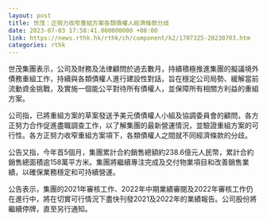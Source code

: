 ```yaml
---
layout: post
title: 世茂：正努力收窄重組方案各類債權人經濟條款分歧
date: 2023-07-03 17:58:41.000000000 +08:00
link: https://news.rthk.hk/rthk/ch/component/k2/1707325-20230703.htm
categories: rthk
---
```


世茂集團表示，公司及財務及法律顧問於過去數月，持續積極推進集團的擬議境外債務重組工作，持續與各類債權人進行建設性對話，旨在穩定公司局勢、緩解當前流動資金挑戰，及實施一個能公平對待所有債權人，並保障所有相關方利益的重組方案。

公司指，已將重組方案的草案發送予美元債債權人小組及協調委員會的顧問，各方正努力合作促進盡職調查工作，以了解集團的最新營運情況，並驗證重組方案的可行性。各方正努力收窄重組方案項下，各類債權人之間就不同經濟條款的分歧。

公告又指，今年首5個月，集團累計合約銷售總額約238.6億元人民幣，累計合約銷售總面積逾158萬平方米。集團將繼續專注完成及交付物業項目和改善銷售業績，以確保業務穩定和可持續營運。

公告表示，集團的2021年審核工作、2022年中期業績審閱及2022年審核工作仍在進行中，將在切實可行情況下盡快刊發2021及2022年的業績報告。公司股份將繼續停牌，直至另行通知。
